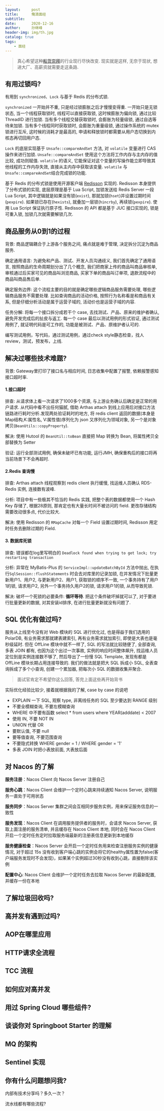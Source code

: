 ```yaml
---
layout:     post
title:      俺滴面经
subtitle:   
date:       2020-12-16
author:     孙继峰
header-img: img/th.jpg
catalog: true
tags:
    - 面经
---
```




> 真心希望这种[船货崇拜](https://mp.weixin.qq.com/s/sgDZ00aPzbh_YzXlebEX-w)的行业现行尽快改变. 现实就是这样, 无奈于现状, 想进大厂、高薪资就需要走这条路.



## 有用过锁吗?

有用到 ```synchronized```、```Lock``` 与基于 Redis 的分布式锁.

```synchronized``` 一开始并不重, 只是经过锁膨胀之后才慢慢变得重. 一开始只是无锁状态, 当一个线程获取锁时, 线程可以直接获取锁, 这时候膨胀为偏向锁, 通过比较 ThreadID 进行加锁. 当有多个线程交替获取锁时, 会膨胀为轻量级锁, 通过自选等待来加锁. 当有多个线程同时获取锁时, 会膨胀为重量级锁, 通过操作系统的 mutex 锁进行互斥, 这时候的消耗才是最高的, 申请和释放锁时都需要从用户态切换到内核态再切回用户态.

```Lock``` 的底层实现基于 ```Unsafe::compareAndSet``` 方法, 对 ```volatile``` 变量进行 CAS 操作来进行加锁. ```Unsafe::compareAndSet``` 使用这个方法将工作内存与主内存的值比较, 成功则赋值.  ```volatile``` 的语义, 它能保证对这个变量的写操作能立即导致其他线程的工作内存失效, 直接从主内存中获取该变量. ```volatile``` 与 ```Unsafe::compareAndSet```结合完成锁的功能.

基于 Redis 的分布式锁是使用开源客户端 [Redisson](https://github.com/redisson/redisson) 实现的. Redisson 本身提供了分布式锁的实现, 底层原理是基于 Lua Script, 加锁发送给 Redis Server 一段 Lua Script, 其中逻辑就是如果没有锁(```exist```), 那就加锁(```hset```)并设置过期时间(```pexpire```). 如果锁已存在(```hexists```), 就叠加一层锁(```hincrby```), 再续锁(```pexpire```). 使用 Lua Script 保证执行原子性. Redisson 的 API 都是基于 JUC 接口实现的, 锁是可重入锁, 加锁几次就需要解锁几次.




## 商品服务从0到1的过程
背景: 商品逻辑耦合于上游各个服务之间, 痛点就是难于管理, 决定拆分沉淀为商品服务.

确定通用语言: 为避免和产品、测试、开发人员沟通歧义, 我们首先确定了通用语言, 按照商品的生命周期划分出了几个概念, 我们把商家上传的商品叫商品审核单, 审核通过后买家可见的商品叫浏览商品, 买家下单的商品叫订单项, 退款流程中的商品叫商品售后单.

确定服务边界: 这个流程主要的目的就是确定哪些逻辑商品服务需要处理, 哪些逻辑商品服务不需要处理. 比如查询商品的活动价格, 按照行为名称看是和商品有关系, 但是仔细分析活动是属于运营子域的, 活动价也是运营子域的内容.

任务分解: 将每一个接口拆分成若干个 case, 去找测试、产品、原来的维护者确认, 避免开发完成后的扯皮与返工. 每一个 case 最后以测试用例的形式验证, 通过测试用例了, 就证明代码是可工作的, 功能是被测试、产品、原维护者认可的.

编写测试用例，写代码，通过测试用例，通过check style静态检查，找人review，测试，预发布，上线.



## 解决过哪些技术难题?

背景: Gateway里打印了接口名与相应时间, 日志收集中配置了报警, 依赖报警感知接口超时率.

#### 1.接口超时

排查: 从请求体上看一次请求了1000多个资源, 与上游业务确认后确定是正常的用户请求. 从代码中看不出任何猫腻, 借助 Arthas attach 到线上应用后对接口方法链路进行耗时分析.发现两处验证耗时的地方, 将 redis client 返回的数据(本身是Map结构,K:属性名, V:属性值)序列化为 json 又序列化为领域对象, 另一个是对象拷贝(```BeanUtils::copyProperty```).

解决: 使用 Hutool 的 ```BeanUtil::toBean``` 直接把 Map 转换为 Bean, 将属性拷贝全部替换为 Setter

验证: 运行全部测试用例, 确保未破坏已有功能, 运行JMH, 确保重构后的接口将再当前场景下不会再超时.



#### 2.Redis 查询慢

排查: Arthas attach 线程观察到 redis client 执行缓慢, 找运维人员确认 RDS-Redis 实例, 连接数有波峰.

分析: 项目中有一些极其不恰当的 Redis 实践, 把整个表的数据都使用一个 Hash Key 存储了, 根据28原则, 那肯定也有大量长时间不被访问的 field. 更改存储结构需要改动很多点, 代价比较大.

解决: 使用 Redisson 的 ```RMapCache``` 对每一个 Field 设置过期时间, Redisson 用定时任务去删除过期的 Field.



#### 3. 数据库死锁

排查: 错误都在log里写明白的  ```Deadlock found when trying to get lock; try restarting transaction```

分析: 异常在 MyBatis-Plus 的  ```ServiceImpl::updateBatchById``` 方法中抛出,  在执行```SqlSession::flushStatements``` 时会去对库里的记录加锁, 在并发情况下批量更新用户1、用户2, 与更新用户2、用户1, 获取锁的顺序不一致, 一个事务持有了用户1的锁, 请求用户2, 另外一个事务持久用户2的锁, 请求用户1的锁, 从而导致死锁.

解决: 破坏一个死锁的必要条件: **循环等待**. 把这个条件破坏掉就可以了, 对于要进行批量更新的数据, 对其安装id排序, 在进行批量更新就没有问题了.



## SQL 优化有做过吗?

服务从上线至今没有对 Web 模块的 SQL 进行优化过, 也是得益于我们选用的 PolarDB, 有业务需求那就建表建索引, 再有业务需求就加索引, 即使是大表也是毫秒级延时. 但在 OffLine 模块中就不一样了, SQL 的写法就比较随便了, 全部查询, 多表 JOIN 都有, 也因为这个出过一次事故, 实例的响应时间整体飙升, 找运维人员定位到是实例连接数不够了, 然后导出了一份慢 SQL Template, 发现有都是 OffLine 模块长期占用连接导致的. 我们的做法就是把大 SQL 拆成小 SQL, 全表查询拆成了多个小查询, 创建一个累加器, 把每次小 SQL 的数据收集并聚合.

> 面试官肯定不希望你这么回答, 答完上面这些再开始背书

实际优化经验比较少, 接着就根据我的了解, case by case 的说吧

- EXPLAIN 一下 SQL, 观察 type, 非离线任务的 SQL 至少要达到 RANGE 级别
- 不要全模糊查询, 不要左模糊查询
- WHERE 中不要有函数 select * from users where YEAR(adddate) < 2007
- 使用 IN, 不要 NOT IN
- UNION 代替 OR
- 要默认值, 不要 null
- 要等值查询, 不要范围查询
- 不要隐式转换 WHERE gender = 1 / WHERE gender = '1'
- 多表 JOIN 时把小表放前面, 大表放后面



## 对 Nacos 的了解

**服务注册**：Nacos Client 向 Nacos Server 注册自己

**服务心跳**：Nacos Client 会维护一个定时心跳来持续通知 Nacos Server, 说明服务一直处于可用状态

**服务同步**：Nacos Server 集群之间会互相同步服务实例，用来保证服务信息的一致性

**服务发现**：Nacos Client 在调用服务提供者的服务时，会请求 Nacos Server, 获取上面注册的服务清单, 并且缓存在 Nacos  Client 本地, 同时会在 Nacos Client 开启一个定时任务定时拉取服务端最新的注册表信息更新到本地缓存

**服务健康检查**：Nacos  Server 会开启一个定时任务用来检查注册服务实例的健康情况, 对于超过 15s 没有收到客户端心跳的实例会将它的healthy属性置为false(客户端服务发现时不会发现)，如果某个实例超过30秒没有收到心跳，直接剔除该实例

**配置中心**: Nacos Client 会维护一个定时任务去拉取 Nacos Server 的最新配置, 并缓存一份在本地




## 了解垃圾回收吗?

## 高并发有遇到过吗?

## AOP在哪里应用

## HTTP请求全流程

## TCC 流程

## 如何应对高并发

## 用过 Spring Cloud 哪些组件?

## 谈谈你对 Springboot Starter 的理解

## MQ 的架构

## Sentinel 实现

## 你有什么问题想问我?

内部有技术分享吗？多久一次？

流水线都有哪些流程?

